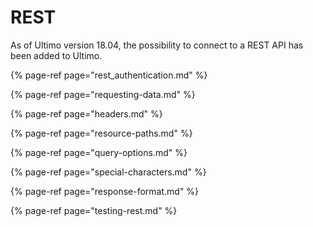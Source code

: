 # REST

As of Ultimo version 18.04, the possibility to connect to a REST API has been added to Ultimo.

{% page-ref page="rest\_authentication.md" %}

{% page-ref page="requesting-data.md" %}

{% page-ref page="headers.md" %}

{% page-ref page="resource-paths.md" %}

{% page-ref page="query-options.md" %}

{% page-ref page="special-characters.md" %}

{% page-ref page="response-format.md" %}

{% page-ref page="testing-rest.md" %}





